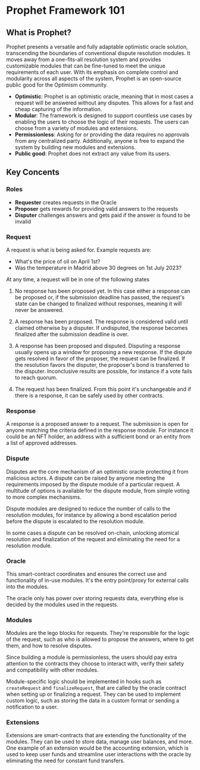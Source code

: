 # Prophet Framework 101

## What is Prophet?

Prophet presents a versatile and fully adaptable optimistic oracle solution, transcending the boundaries of conventional dispute resolution modules. It moves away from a one-fits-all resolution system and provides customizable modules that can be fine-tuned to meet the unique requirements of each user. With its emphasis on complete control and modularity across all aspects of the system, Prophet is an open-source public good for the Optimism community.

- **Optimistic**: Prophet is an optimistic oracle, meaning that in most cases a request will be answered without any disputes. This allows for a fast and cheap capturing of the information.
- **Modular**: The framework is designed to support countless use cases by enabling the users to choose the logic of their requests. The users can choose from a variety of modules and extensions.
- **Permissionless**: Asking for or providing the data requires no approvals from any centralized party. Additionally, anyone is free to expand the system by building new modules and extensions.
- **Public good**: Prophet does not extract any value from its users.

## Key Concents

### Roles

- **Requester** creates requests in the Oracle
- **Proposer** gets rewards for providing valid answers to the requests
- **Disputer** challenges answers and gets paid if the answer is found to be invalid

### Request

A request is what is being asked for. Example requests are:

- What's the price of oil on April 1st?
- Was the temperature in Madrid above 30 degrees on 1st July 2023?

At any time, a request will be in one of the following states

1. No response has been proposed yet. In this case either a response can be proposed or, if the submission deadline has passed, the request's state can be changed to finalized without responses, meaning it will never be answered.

2. A response has been proposed. The response is considered valid until claimed otherwise by a disputer. If undisputed, the response becomes finalized after the submission deadline is over.

3. A response has been proposed and disputed. Disputing a response usually opens up a window for proposing a new response. If the dispute gets resolved in favor of the proposer, the request can be finalized. If the resolution favors the disputer, the proposer's bond is transferred to the disputer. Inconclusive results are possible, for instance if a vote fails to reach quorum.

4. The request has been finalized. From this point it's unchangeable and if there is a response, it can be safely used by other contracts.

### Response

A response is a proposed answer to a request. The submission is open for anyone matching the criteria defined in the response module. For instance it could be an NFT holder, an address with a sufficient bond or an entity from a list of approved addresses.

### Dispute

Disputes are the core mechanism of an optimistic oracle protecting it from malicious actors. A dispute can be raised by anyone meeting the requirements imposed by the dispute module of a particular request. A multitude of options is available for the dispute module, from simple voting to more complex mechanisms.

Dispute modules are designed to reduce the number of calls to the resolution modules, for instance by allowing a bond escalation period before the dispute is escalated to the resolution module.

In some cases a dispute can be resolved on-chain, unlocking atomical resolution and finalization of the request and eliminating the need for a resolution module.

### Oracle

This smart-contract coordinates and ensures the correct use and functionality of in-use modules. It's the entry point/proxy for external calls into the modules.

The oracle only has power over storing requests data, everything else is decided by the modules used in the requests.

### Modules

Modules are the lego blocks for requests. They're responsible for the logic of the request, such as who is allowed to propose the answers, where to get them, and how to resolve disputes.

Since building a module is permissionless, the users should pay extra attention to the contracts they choose to interact with, verify their safety and compatibility with other modules.

Module-specific logic should be implemented in hooks such as `createRequest` and `finalizeRequest`, that are called by the oracle contract when setting up or finalizing a request.  They can be used to implement custom logic, such as storing the data in a custom format or sending a notification to a user.

### Extensions

Extensions are smart-contracts that are extending the functionality of the modules. They can be used to store data, manage user balances, and more. One example of an extension would be the accounting extension, which is used to keep user funds and streamline user interactions with the oracle by eliminating the need for constant fund transfers.
